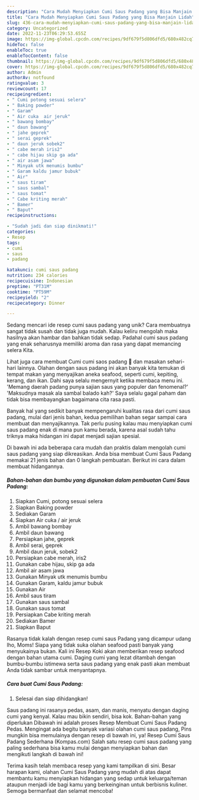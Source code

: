 ```yaml
---
description: "Cara Mudah Menyiapkan Cumi Saus Padang yang Bisa Manjain Lidah"
title: "Cara Mudah Menyiapkan Cumi Saus Padang yang Bisa Manjain Lidah"
slug: 436-cara-mudah-menyiapkan-cumi-saus-padang-yang-bisa-manjain-lidah
category: Uncategorized
date: 2022-11-23T06:29:53.655Z
image: https://img-global.cpcdn.com/recipes/9df679f5d806dfd5/680x482cq70/cumi-saus-padang-foto-resep-utama.jpg
hideToc: false
enableToc: true
enableTocContent: false
thumbnail: https://img-global.cpcdn.com/recipes/9df679f5d806dfd5/680x482cq70/cumi-saus-padang-foto-resep-utama.jpg
cover: https://img-global.cpcdn.com/recipes/9df679f5d806dfd5/680x482cq70/cumi-saus-padang-foto-resep-utama.jpg
author: Admin
authorAv: notfound
ratingvalue: 3
reviewcount: 17
recipeingredient:
- " Cumi potong sesuai selera"
- " Baking powder"
- " Garam"
- " Air cuka  air jeruk"
- " bawang bombay"
- " daun bawang"
- " jahe geprek"
- " serai geprek"
- " daun jeruk sobek2"
- " cabe merah iris2"
- " cabe hijau skip ga ada"
- " air asam jawa"
- " Minyak utk menumis bumbu"
- " Garam kaldu jamur bubuk"
- " Air"
- " saus tiram"
- " saus sambal"
- " saus tomat"
- " Cabe kriting merah"
- " Bamer"
- " Baput"
recipeinstructions:

- "Sudah jadi dan siap dinikmati!"
categories:
- Resep
tags:
- cumi
- saus
- padang

katakunci: cumi saus padang 
nutrition: 234 calories
recipecuisine: Indonesian
preptime: "PT31M"
cooktime: "PT59M"
recipeyield: "2"
recipecategory: Dinner

---
```





Sedang mencari ide resep cumi saus padang yang unik? Cara membuatnya sangat tidak susah dan tidak juga mudah. Kalau keliru mengolah maka hasilnya akan hambar dan bahkan tidak sedap. Padahal cumi saus padang yang enak seharusnya memiliki aroma dan rasa yang dapat memancing selera Kita.





Lihat juga cara membuat Cumi cumi saos padang 🦑 dan masakan sehari-hari lainnya. Olahan dengan saus padang ini akan banyak kita temukan di tempat makan yang menyajikan aneka seafood, seperti cumi, kepiting, kerang, dan ikan. Dahi saya selalu mengernyit ketika membaca menu ini. &#39;Memang daerah padang punya sajian saus yang populer dan fenomenal?&#39; &#39;Maksudnya masak ala sambal balado kah?&#39; Saya selalu gagal paham dan tidak bisa membayangkan bagaimana cita rasa pasti.

Banyak hal yang sedikit banyak mempengaruhi kualitas rasa dari cumi saus padang, mulai dari jenis bahan, kedua pemilihan bahan segar sampai cara membuat dan menyajikannya. Tak perlu pusing kalau mau menyiapkan cumi saus padang enak di mana pun kamu berada, karena asal sudah tahu triknya maka hidangan ini dapat menjadi sajian spesial.






Di bawah ini ada beberapa cara mudah dan praktis dalam mengolah cumi saus padang yang siap dikreasikan. Anda bisa membuat Cumi Saus Padang memakai 21 jenis bahan dan 0 langkah pembuatan. Berikut ini cara dalam membuat hidangannya.

<!--inarticleads1-->

##### Bahan-bahan dan bumbu yang digunakan dalam pembuatan Cumi Saus Padang:

1. Siapkan  Cumi, potong sesuai selera
1. Siapkan  Baking powder
1. Sediakan  Garam
1. Siapkan  Air cuka / air jeruk
1. Ambil  bawang bombay
1. Ambil  daun bawang
1. Persiapkan  jahe, geprek
1. Ambil  serai, geprek
1. Ambil  daun jeruk, sobek2
1. Persiapkan  cabe merah, iris2
1. Gunakan  cabe hijau, skip ga ada
1. Ambil  air asam jawa
1. Gunakan  Minyak utk menumis bumbu
1. Gunakan  Garam, kaldu jamur bubuk
1. Gunakan  Air
1. Ambil  saus tiram
1. Gunakan  saus sambal
1. Gunakan  saus tomat
1. Persiapkan  Cabe kriting merah
1. Sediakan  Bamer
1. Siapkan  Baput


Rasanya tidak kalah dengan resep cumi saus Padang yang dicampur udang lho, Moms! Siapa yang tidak suka olahan seafood pasti banyak yang menyukainya bukan. Kali ini Resep Koki akan memberikan resep seafood dengan bahan utama cumi. Daging cumi yang lezat ditambah dengan bumbu-bumbu istimewa serta saus padang yang enak pasti akan membuat Anda tidak sambar untuk menyantapnya. 

<!--inarticleads2-->

##### Cara buat Cumi Saus Padang:


1. Selesai dan siap dihidangkan!

Saus padang ini rasanya pedas, asam, dan manis, menyatu dengan daging cumi yang kenyal. Kalau mau bikin sendiri, bisa kok. Bahan-bahan yang diperlukan Dibawah ini adalah proses Resep Membuat Cumi Saus Padang Pedas. Mengingat ada begitu banyak variasi olahan cumi saus padang, Pins mungkin bisa memulainya dengan resep di bawah ini, ya! Resep Cumi Saus Padang Sederhana (Kompas.com) Salah satu resep cumi saus padang yang paling sederhana bisa kamu mulai dengan menyiapkan bahan dan mengikuti langkah di bawah ini! 

Terima kasih telah membaca resep yang kami tampilkan di sini. Besar harapan kami, olahan Cumi Saus Padang yang mudah di atas dapat membantu kamu menyiapkan hidangan yang sedap untuk keluarga/teman ataupun menjadi ide bagi kamu yang berkeinginan untuk berbisnis kuliner. Semoga bermanfaat dan selamat mencoba!
